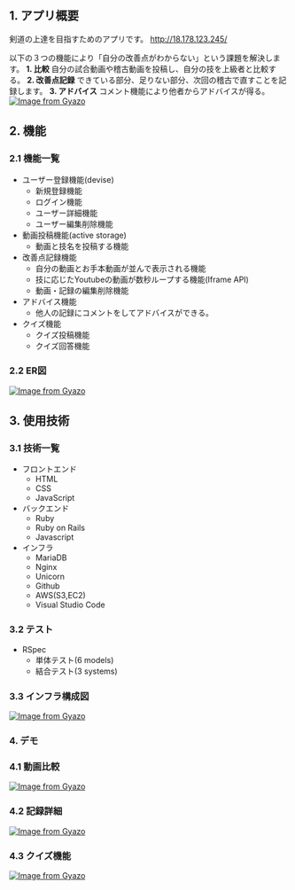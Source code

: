 ## 1. アプリ概要
剣道の上達を目指すためのアプリです。
http://18.178.123.245/

以下の３つの機能により「自分の改善点がわからない」という課題を解決します。
**1. 比較**
自分の試合動画や稽古動画を投稿し、自分の技を上級者と比較する。
**2. 改善点記録**
できている部分、足りない部分、次回の稽古で直すことを記録します。
**3. アドバイス**
コメント機能により他者からアドバイスが得る。
[![Image from Gyazo](https://i.gyazo.com/7fb8e728c2ff720056b4b4d11d201424.gif)](https://gyazo.com/7fb8e728c2ff720056b4b4d11d201424)

## 2. 機能
### 2.1 機能一覧
* ユーザー登録機能(devise)
  * 新規登録機能
  * ログイン機能
  * ユーザー詳細機能
  * ユーザー編集削除機能
* 動画投稿機能(active storage)
  * 動画と技名を投稿する機能
* 改善点記録機能
  * 自分の動画とお手本動画が並んで表示される機能
  * 技に応じたYoutubeの動画が数秒ループする機能(Iframe API)
  * 動画・記録の編集削除機能
* アドバイス機能
  * 他人の記録にコメントをしてアドバイスができる。
* クイズ機能
  * クイズ投稿機能
  * クイズ回答機能

### 2.2 ER図
[![Image from Gyazo](https://i.gyazo.com/df95d67074fe5a3da39ba2c4ff49b1fd.png)](https://gyazo.com/df95d67074fe5a3da39ba2c4ff49b1fd)

## 3. 使用技術
### 3.1 技術一覧
* フロントエンド
  * HTML
  * CSS
  * JavaScript
* バックエンド
  * Ruby
  * Ruby on Rails
  * Javascript
* インフラ
  * MariaDB
  * Nginx
  * Unicorn
  * Github
  * AWS(S3,EC2)
  * Visual Studio Code

### 3.2 テスト
* RSpec
  * 単体テスト(6 models)
  * 結合テスト(3 systems)

### 3.3 インフラ構成図
[![Image from Gyazo](https://i.gyazo.com/2f9385c53c574a75ba342e09df8505c0.png)](https://gyazo.com/2f9385c53c574a75ba342e09df8505c0)

### 4. デモ
### 4.1 動画比較
[![Image from Gyazo](https://i.gyazo.com/675fc381e3c52ebb25dac8c3f28ce0c9.gif)](https://gyazo.com/675fc381e3c52ebb25dac8c3f28ce0c9)

### 4.2 記録詳細
[![Image from Gyazo](https://i.gyazo.com/7ffd1cae3d6e56c1f06a4b915e46756f.gif)](https://gyazo.com/7ffd1cae3d6e56c1f06a4b915e46756f)

### 4.3 クイズ機能
[![Image from Gyazo](https://i.gyazo.com/af9eb2cac1e3924c2b55f50f65611f89.gif)](https://gyazo.com/af9eb2cac1e3924c2b55f50f65611f89)
